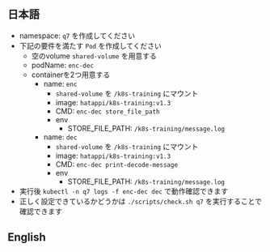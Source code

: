 ## 日本語
- namespace: `q7` を作成してください
- 下記の要件を満たす `Pod` を作成してください
	- 空のvolume `shared-volume` を用意する
	- podName: `enc-dec`
	- containerを2つ用意する
		- name: `enc`
			- `shared-volume` を `/k8s-training` にマウント
			- image: `hatappi/k8s-training:v1.3`
			- CMD: `enc-dec store_file_path`
			- env
				- STORE_FILE_PATH: `/k8s-training/message.log`
		- name: `dec`
			- `shared-volume` を `/k8s-training` にマウント
			- image: `hatappi/k8s-training:v1.3`
			- CMD: `enc-dec print-decode-message`
			- env
				- STORE_FILE_PATH: `/k8s-training/message.log`
- 実行後 `kubectl -n q7 logs -f enc-dec dec` で動作確認できます
- 正しく設定できているかどうかは `./scripts/check.sh q7` を実行することで確認できます

## English

